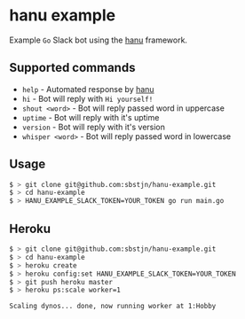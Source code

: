 # hanu example

Example `Go` Slack bot using the [hanu](https://github.com/sbstjn/hanu) framework.

## Supported commands

* `help` - Automated response by [hanu](https://github.com/sbstjn/hanu)
* `hi` - Bot will reply with `Hi yourself!`
* `shout <word>` - Bot will reply passed word in uppercase
* `uptime` - Bot will reply with it's uptime
* `version` - Bot will reply with it's version
* `whisper <word>` - Bot will reply passed word in lowercase

## Usage

```bash
$ > git clone git@github.com:sbstjn/hanu-example.git
$ > cd hanu-example
$ > HANU_EXAMPLE_SLACK_TOKEN=YOUR_TOKEN go run main.go
```

## Heroku

```bash
$ > git clone git@github.com:sbstjn/hanu-example.git
$ > cd hanu-example
$ > heroku create
$ > heroku config:set HANU_EXAMPLE_SLACK_TOKEN=YOUR_TOKEN
$ > git push heroku master
$ > heroku ps:scale worker=1

Scaling dynos... done, now running worker at 1:Hobby
```
